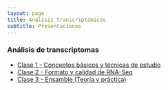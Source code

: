 ```yaml
---
layout: page
title: Análisis transcriptómicos
subtitle: Presentaciones
---
```


### Análisis de transcriptomas

* [Clase 1 - Conceptos básicos y técnicas de estudio](SLIDES/Transcriptomica_Clase_1.pdf) 
* [Clase 2 - Formato y calidad de RNA-Seq](SLIDES/Transcriptomica_Clase_2.pdf) 
* [Clase 3 - Ensamble (Teoría y práctica)](SLIDES/Transcriptomica_Clase_3.pdf) 